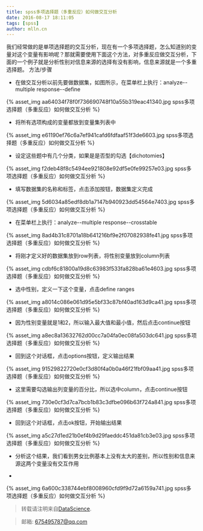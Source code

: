 ```yaml
---
title: spss多项选择题（多重反应）如何做交互分析
date: 2016-08-17 18:11:05
tags: [spss]
author: mlln.cn
---
```

我们经常做的是单项选择题的交互分析，现在有一个多项选择题，怎么知道别的变量对这个变量有影响呢？那就需要使用下面这个方法，对多重反应做交互分析，下面的一个例子就是分析性别对信息来源的选择有没有影响，信息来源就是一个多重选择题。
方法/步骤


- 在做交互分析以前先要做数据集，如图所示，在菜单栏上执行：analyze--multiple response--define

{% asset_img aa64034f78f0f736690748f10a55b319eac41340.jpg spss多项选择题（多重反应）如何做交互分析 %}

- 将所有选项构成的变量都放到变量集列表中

{% asset_img e61190ef76c6a7ef941cafd6fdfaaf51f3de6603.jpg spss多项选择题（多重反应）如何做交互分析 %}

- 设定这些题中有几个分类，如果是是否型的勾选【dichotomies】

{% asset_img f2deb48f8c5494ee921808e92df5e0fe99257e03.jpg spss多项选择题（多重反应）如何做交互分析 %}

- 填写数据集的名称和标签，点击添加按钮，数据集定义完成

{% asset_img 5d6034a85edf8db1a7147b940923dd54564e7403.jpg spss多项选择题（多重反应）如何做交互分析 %}

- 在菜单栏上执行：analyze--multiple response--crosstable

{% asset_img 8ad4b31c8701a18b641216bf9e2f07082938fe41.jpg spss多项选择题（多重反应）如何做交互分析 %}

- 将刚才定义好的数据集放到row列表，将性别变量放到column列表

{% asset_img cdbf6c81800a19d8c63983f533fa828ba61e4603.jpg spss多项选择题（多重反应）如何做交互分析 %}

- 选中性别，定义一下这个变量，点击define ranges

{% asset_img a8014c086e061d95e5bf33c87bf40ad163d9ca41.jpg spss多项选择题（多重反应）如何做交互分析 %}

- 因为性别变量就是1和2，所以输入最大值和最小值，然后点击continue按钮

{% asset_img a8ec8a13632762d00cc7a04fa0ec08fa503dc641.jpg spss多项选择题（多重反应）如何做交互分析 %}

- 回到这个对话框，点击options按钮，定义输出结果

{% asset_img 91529822720e0cf3d80f4a0b0a46f21fbf09aa41.jpg spss多项选择题（多重反应）如何做交互分析 %}

- 这里需要勾选输出列变量的百分比，所以选中column，点击continue按钮

{% asset_img 730e0cf3d7ca7bcb1b83c3dfbe096b63f724a841.jpg spss多项选择题（多重反应）如何做交互分析 %}

- 回到这个对话框，点击ok按钮，开始输出结果

{% asset_img a5c27d1ed21b0ef4b9d29faeddc451da81cb3e03.jpg spss多项选择题（多重反应）如何做交互分析 %}

- 分析这个结果，我们看到男女比例基本上没有太大的差别，所以性别和信息来源这两个变量没有交互作用

-  

{% asset_img 6a600c338744ebf8008960cfd9f9d72a6159a741.jpg spss多项选择题（多重反应）如何做交互分析 %}

> 转载请注明来自[DataScience](http://mlln.cn).

> 邮箱: 675495787@qq.com 
